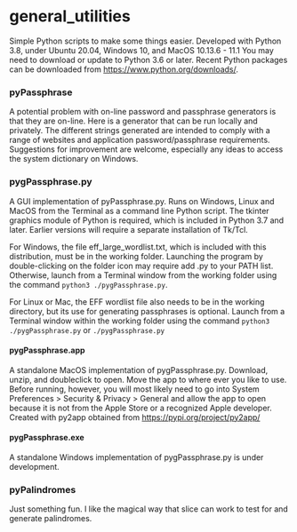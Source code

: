 # general_utilities
Simple Python scripts to make some things easier.
Developed with Python 3.8, under Ubuntu 20.04, Windows 10, and MacOS 10.13.6 - 11.1
You may need to download or update to Python 3.6 or later. 
Recent Python packages can be downloaded from https://www.python.org/downloads/.

### pyPassphrase
A potential problem with on-line password and passphrase generators is that they are on-line. Here is a generator that can be run locally and privately. The different strings generated are intended to comply with a range of websites and application password/passphrase requirements. 
Suggestions for improvement are welcome, especially any ideas to access the system dictionary on Windows.

### pygPassphrase.py
A GUI implementation of pyPassphrase.py. Runs on Windows, Linux and MacOS from the Terminal as a command line Python script. The tkinter graphics module of Python is required, which is included in Python 3.7 and later. Earlier versions will require a separate installation of Tk/Tcl.

For Windows, the file eff_large_wordlist.txt, which is included with this distribution, must be in the working folder. Launching the program by double-clicking on the folder icon may require add .py to your PATH list. Otherwise, launch from a Terminal window from the working folder using the command 
```python3 ./pygPassphrase.py```. 

For Linux or Mac, the EFF wordlist file also needs to be in the working directory, but its use for generating passphrases is optional. Launch from a Terminal window within the working folder using the command 
```python3 ./pygPassphrase.py``` or ```./pygPassphrase.py```


#### pygPassphrase.app
A standalone MacOS implementation of pygPassphrase.py. Download, unzip, and doubleclick to open. Move the app to where ever you like to use. Before running, however, you will most likely need to go into System Preferences > Security & Privacy > General and allow the app to open because it is not from the Apple Store or a recognized Apple developer. Created with py2app obtained from https://pypi.org/project/py2app/

#### pygPassphrase.exe
A standalone Windows implementation of pygPassphrase.py is under development.

### pyPalindromes
Just something fun. I like the magical way that slice can work to test for and generate palindromes.
